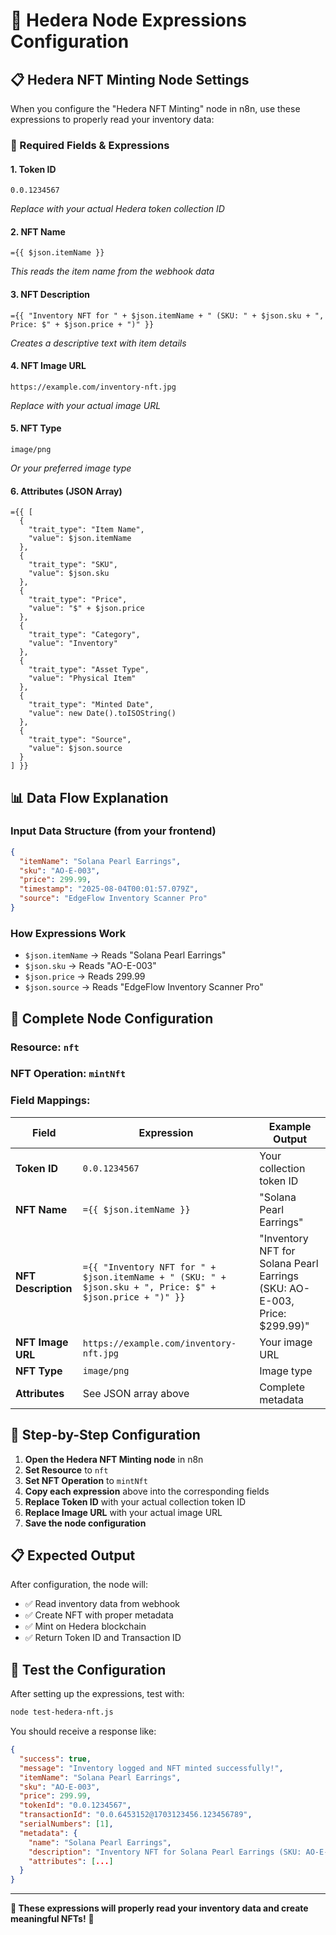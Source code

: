 # 🔧 Hedera Node Expressions Configuration

## 📋 **Hedera NFT Minting Node Settings**

When you configure the "Hedera NFT Minting" node in n8n, use these expressions to properly read your inventory data:

### **🎯 Required Fields & Expressions**

#### **1. Token ID**
```
0.0.1234567
```
*Replace with your actual Hedera token collection ID*

#### **2. NFT Name**
```
={{ $json.itemName }}
```
*This reads the item name from the webhook data*

#### **3. NFT Description**
```
={{ "Inventory NFT for " + $json.itemName + " (SKU: " + $json.sku + ", Price: $" + $json.price + ")" }}
```
*Creates a descriptive text with item details*

#### **4. NFT Image URL**
```
https://example.com/inventory-nft.jpg
```
*Replace with your actual image URL*

#### **5. NFT Type**
```
image/png
```
*Or your preferred image type*

#### **6. Attributes (JSON Array)**
```
={{ [
  {
    "trait_type": "Item Name",
    "value": $json.itemName
  },
  {
    "trait_type": "SKU", 
    "value": $json.sku
  },
  {
    "trait_type": "Price",
    "value": "$" + $json.price
  },
  {
    "trait_type": "Category",
    "value": "Inventory"
  },
  {
    "trait_type": "Asset Type",
    "value": "Physical Item"
  },
  {
    "trait_type": "Minted Date",
    "value": new Date().toISOString()
  },
  {
    "trait_type": "Source",
    "value": $json.source
  }
] }}
```

## 📊 **Data Flow Explanation**

### **Input Data Structure** (from your frontend)
```json
{
  "itemName": "Solana Pearl Earrings",
  "sku": "AO-E-003", 
  "price": 299.99,
  "timestamp": "2025-08-04T00:01:57.079Z",
  "source": "EdgeFlow Inventory Scanner Pro"
}
```

### **How Expressions Work**
- `$json.itemName` → Reads "Solana Pearl Earrings"
- `$json.sku` → Reads "AO-E-003"
- `$json.price` → Reads 299.99
- `$json.source` → Reads "EdgeFlow Inventory Scanner Pro"

## 🎯 **Complete Node Configuration**

### **Resource**: `nft`
### **NFT Operation**: `mintNft`

### **Field Mappings**:
| Field | Expression | Example Output |
|-------|------------|----------------|
| **Token ID** | `0.0.1234567` | Your collection token ID |
| **NFT Name** | `={{ $json.itemName }}` | "Solana Pearl Earrings" |
| **NFT Description** | `={{ "Inventory NFT for " + $json.itemName + " (SKU: " + $json.sku + ", Price: $" + $json.price + ")" }}` | "Inventory NFT for Solana Pearl Earrings (SKU: AO-E-003, Price: $299.99)" |
| **NFT Image URL** | `https://example.com/inventory-nft.jpg` | Your image URL |
| **NFT Type** | `image/png` | Image type |
| **Attributes** | See JSON array above | Complete metadata |

## 🔧 **Step-by-Step Configuration**

1. **Open the Hedera NFT Minting node** in n8n
2. **Set Resource** to `nft`
3. **Set NFT Operation** to `mintNft`
4. **Copy each expression** above into the corresponding fields
5. **Replace Token ID** with your actual collection token ID
6. **Replace Image URL** with your actual image URL
7. **Save the node configuration**

## 📋 **Expected Output**

After configuration, the node will:
- ✅ Read inventory data from webhook
- ✅ Create NFT with proper metadata
- ✅ Mint on Hedera blockchain
- ✅ Return Token ID and Transaction ID

## 🧪 **Test the Configuration**

After setting up the expressions, test with:
```bash
node test-hedera-nft.js
```

You should receive a response like:
```json
{
  "success": true,
  "message": "Inventory logged and NFT minted successfully!",
  "itemName": "Solana Pearl Earrings",
  "sku": "AO-E-003",
  "price": 299.99,
  "tokenId": "0.0.1234567",
  "transactionId": "0.0.6453152@1703123456.123456789",
  "serialNumbers": [1],
  "metadata": {
    "name": "Solana Pearl Earrings",
    "description": "Inventory NFT for Solana Pearl Earrings (SKU: AO-E-003, Price: $299.99)",
    "attributes": [...]
  }
}
```

---

**🎯 These expressions will properly read your inventory data and create meaningful NFTs!** 🚀 
